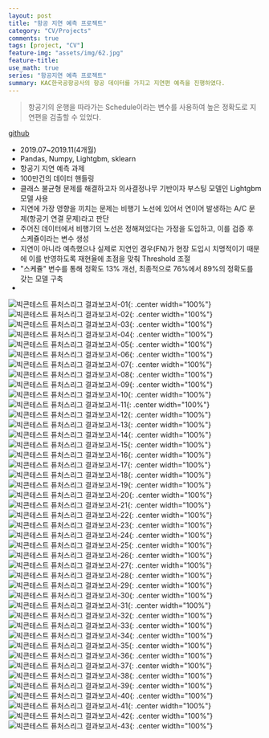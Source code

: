 ```yaml
---
layout: post
title: "항공 지연 예측 프로젝트"
category: "CV/Projects"
comments: true
tags: [project, "CV"]
feature-img: "assets/img/62.jpg"
feature-title:
use_math: true
series: "항공지연 예측 프로젝트"
summary: KAC한국공항공사의 항공 데이터를 가지고 지연편 예측을 진행하였다.
---
```


> 항공기의 운행을 따라가는 Schedule이라는 변수를 사용하여 높은 정확도로 지연편을 검출할 수 있었다.

[github](https://github.com/wansook0316/bigcontest_flight_delay_prediction)  



- 2019.07~2019.11(4개월)
- Pandas, Numpy, Lightgbm, sklearn
- 항공기 지연 예측 과제
- 100만건의 데이터 핸들링
- 클래스 불균형 문제를 해결하고자 의사결정나무 기반이자 부스팅 모델인 Lightgbm 모델 사용
- 지연에 가장 영향을 끼치는 문제는 비행기 노선에 있어서 연이어 발생하는 A/C 문제(항공기 연결 문제)라고 판단
- 주어진 데이터에서 비행기의 노선은 정해져있다는 가정을 도입하고, 이를 검증 후 스케쥴이라는 변수 생성
- 지연이 아니라 예측했으나 실제로 지연인 경우(FN)가 현장 도입시 치명적이기 때문에 이를 반영하도록 재현율에 초점을 맞춰 Threshold 조절
- "스케쥴" 변수를 통해 정확도 13% 개선, 최종적으로 76%에서 89%의 정확도를 갖는 모델 구축
- 


![빅콘테스트 퓨처스리그 결과보고서-01](https://user-images.githubusercontent.com/37871541/92860203-f1c54180-f432-11ea-8f57-4742819c5e19.jpg){: .center width="100%"}
![빅콘테스트 퓨처스리그 결과보고서-02](https://user-images.githubusercontent.com/37871541/92860213-f4279b80-f432-11ea-8daa-de9e162be5ed.jpg){: .center width="100%"}
![빅콘테스트 퓨처스리그 결과보고서-03](https://user-images.githubusercontent.com/37871541/92860218-f558c880-f432-11ea-952c-c18c4e61c8d3.jpg){: .center width="100%"}
![빅콘테스트 퓨처스리그 결과보고서-04](https://user-images.githubusercontent.com/37871541/92860223-f5f15f00-f432-11ea-87d3-b084c0817452.jpg){: .center width="100%"}
![빅콘테스트 퓨처스리그 결과보고서-05](https://user-images.githubusercontent.com/37871541/92860229-f5f15f00-f432-11ea-8060-4debaa5b35f1.jpg){: .center width="100%"}
![빅콘테스트 퓨처스리그 결과보고서-06](https://user-images.githubusercontent.com/37871541/92860231-f689f580-f432-11ea-925e-fb2691be5b5d.jpg){: .center width="100%"}
![빅콘테스트 퓨처스리그 결과보고서-07](https://user-images.githubusercontent.com/37871541/92860233-f7228c00-f432-11ea-9de2-312d334542a5.jpg){: .center width="100%"}
![빅콘테스트 퓨처스리그 결과보고서-08](https://user-images.githubusercontent.com/37871541/92860235-f7228c00-f432-11ea-9546-92711d347170.jpg){: .center width="100%"}
![빅콘테스트 퓨처스리그 결과보고서-09](https://user-images.githubusercontent.com/37871541/92860239-f7bb2280-f432-11ea-91a2-59e1fb9ea90f.jpg){: .center width="100%"}
![빅콘테스트 퓨처스리그 결과보고서-10](https://user-images.githubusercontent.com/37871541/92860242-f853b900-f432-11ea-94f9-51d04b68c0e4.jpg){: .center width="100%"}
![빅콘테스트 퓨처스리그 결과보고서-11](https://user-images.githubusercontent.com/37871541/92860243-f853b900-f432-11ea-9db7-8127607dc9ea.jpg){: .center width="100%"}
![빅콘테스트 퓨처스리그 결과보고서-12](https://user-images.githubusercontent.com/37871541/92860246-f8ec4f80-f432-11ea-9128-261511f0955e.jpg){: .center width="100%"}
![빅콘테스트 퓨처스리그 결과보고서-13](https://user-images.githubusercontent.com/37871541/92860248-f8ec4f80-f432-11ea-9ccf-91bcc3da9522.jpg){: .center width="100%"}
![빅콘테스트 퓨처스리그 결과보고서-14](https://user-images.githubusercontent.com/37871541/92860250-f984e600-f432-11ea-9dee-f179dea9a0db.jpg){: .center width="100%"}
![빅콘테스트 퓨처스리그 결과보고서-15](https://user-images.githubusercontent.com/37871541/92860253-f984e600-f432-11ea-847a-d94c4310a197.jpg){: .center width="100%"}
![빅콘테스트 퓨처스리그 결과보고서-16](https://user-images.githubusercontent.com/37871541/92860255-fa1d7c80-f432-11ea-9b1e-8e7a6ea8bfff.jpg){: .center width="100%"}
![빅콘테스트 퓨처스리그 결과보고서-17](https://user-images.githubusercontent.com/37871541/92860259-fab61300-f432-11ea-8f37-bc671f75c64a.jpg){: .center width="100%"}
![빅콘테스트 퓨처스리그 결과보고서-18](https://user-images.githubusercontent.com/37871541/92860262-fab61300-f432-11ea-81ff-09d658b3820b.jpg){: .center width="100%"}
![빅콘테스트 퓨처스리그 결과보고서-19](https://user-images.githubusercontent.com/37871541/92860265-fb4ea980-f432-11ea-9319-d1767a58cdaf.jpg){: .center width="100%"}
![빅콘테스트 퓨처스리그 결과보고서-20](https://user-images.githubusercontent.com/37871541/92860267-fb4ea980-f432-11ea-9e41-94975fc2e2bf.jpg){: .center width="100%"}
![빅콘테스트 퓨처스리그 결과보고서-21](https://user-images.githubusercontent.com/37871541/92860269-fbe74000-f432-11ea-9d1b-d41dae2025f6.jpg){: .center width="100%"}
![빅콘테스트 퓨처스리그 결과보고서-22](https://user-images.githubusercontent.com/37871541/92860271-fbe74000-f432-11ea-8050-d2878deb7784.jpg){: .center width="100%"}
![빅콘테스트 퓨처스리그 결과보고서-23](https://user-images.githubusercontent.com/37871541/92860273-fc7fd680-f432-11ea-90e2-6f6249dfe680.jpg){: .center width="100%"}
![빅콘테스트 퓨처스리그 결과보고서-24](https://user-images.githubusercontent.com/37871541/92860275-fd186d00-f432-11ea-8105-5fd31e3708ba.jpg){: .center width="100%"}
![빅콘테스트 퓨처스리그 결과보고서-25](https://user-images.githubusercontent.com/37871541/92860278-fd186d00-f432-11ea-8df0-383af54861fb.jpg){: .center width="100%"}
![빅콘테스트 퓨처스리그 결과보고서-26](https://user-images.githubusercontent.com/37871541/92860280-fdb10380-f432-11ea-87a7-c35cdd0600b3.jpg){: .center width="100%"}
![빅콘테스트 퓨처스리그 결과보고서-27](https://user-images.githubusercontent.com/37871541/92860282-fdb10380-f432-11ea-905f-92bf8b192b0e.jpg){: .center width="100%"}
![빅콘테스트 퓨처스리그 결과보고서-28](https://user-images.githubusercontent.com/37871541/92860285-fe499a00-f432-11ea-93e4-4e8fcd7ffe17.jpg){: .center width="100%"}
![빅콘테스트 퓨처스리그 결과보고서-29](https://user-images.githubusercontent.com/37871541/92860287-fee23080-f432-11ea-8fa1-a5dc468a3dd2.jpg){: .center width="100%"}
![빅콘테스트 퓨처스리그 결과보고서-30](https://user-images.githubusercontent.com/37871541/92860290-fee23080-f432-11ea-95d3-96ad540334ff.jpg){: .center width="100%"}
![빅콘테스트 퓨처스리그 결과보고서-31](https://user-images.githubusercontent.com/37871541/92860292-ff7ac700-f432-11ea-90d9-3a5fab0b137e.jpg){: .center width="100%"}
![빅콘테스트 퓨처스리그 결과보고서-32](https://user-images.githubusercontent.com/37871541/92860293-ff7ac700-f432-11ea-93df-3d1e78810bb0.jpg){: .center width="100%"}
![빅콘테스트 퓨처스리그 결과보고서-33](https://user-images.githubusercontent.com/37871541/92860297-00135d80-f433-11ea-8ab0-847c877317e6.jpg){: .center width="100%"}
![빅콘테스트 퓨처스리그 결과보고서-34](https://user-images.githubusercontent.com/37871541/92860299-00135d80-f433-11ea-873b-85470e6165c5.jpg){: .center width="100%"}
![빅콘테스트 퓨처스리그 결과보고서-35](https://user-images.githubusercontent.com/37871541/92860301-00abf400-f433-11ea-85c4-7318501883c5.jpg){: .center width="100%"}
![빅콘테스트 퓨처스리그 결과보고서-36](https://user-images.githubusercontent.com/37871541/92860302-01448a80-f433-11ea-8b56-bdaa9298419c.jpg){: .center width="100%"}
![빅콘테스트 퓨처스리그 결과보고서-37](https://user-images.githubusercontent.com/37871541/92860304-01448a80-f433-11ea-95be-1ac160c60f1c.jpg){: .center width="100%"}
![빅콘테스트 퓨처스리그 결과보고서-38](https://user-images.githubusercontent.com/37871541/92860305-01dd2100-f433-11ea-92ea-bde73b51f1b1.jpg){: .center width="100%"}
![빅콘테스트 퓨처스리그 결과보고서-39](https://user-images.githubusercontent.com/37871541/92860308-01dd2100-f433-11ea-9202-2b2eef5663c4.jpg){: .center width="100%"}
![빅콘테스트 퓨처스리그 결과보고서-40](https://user-images.githubusercontent.com/37871541/92860311-0275b780-f433-11ea-9a7a-18316f204e75.jpg){: .center width="100%"}
![빅콘테스트 퓨처스리그 결과보고서-41](https://user-images.githubusercontent.com/37871541/92860312-030e4e00-f433-11ea-91eb-e0a61008d782.jpg){: .center width="100%"}
![빅콘테스트 퓨처스리그 결과보고서-42](https://user-images.githubusercontent.com/37871541/92860314-030e4e00-f433-11ea-9baa-56d0c0a2e2b9.jpg){: .center width="100%"}
![빅콘테스트 퓨처스리그 결과보고서-43](https://user-images.githubusercontent.com/37871541/92860315-03a6e480-f433-11ea-8512-ea67ec166667.jpg){: .center width="100%"}

